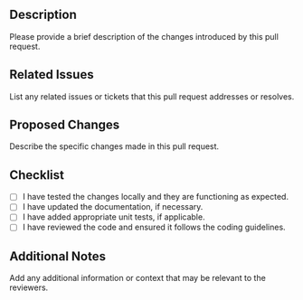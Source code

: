 ## Description
Please provide a brief description of the changes introduced by this pull request.

## Related Issues
List any related issues or tickets that this pull request addresses or resolves.

## Proposed Changes
Describe the specific changes made in this pull request.

## Checklist
- [ ] I have tested the changes locally and they are functioning as expected.
- [ ] I have updated the documentation, if necessary.
- [ ] I have added appropriate unit tests, if applicable.
- [ ] I have reviewed the code and ensured it follows the coding guidelines.

## Additional Notes
Add any additional information or context that may be relevant to the reviewers.

